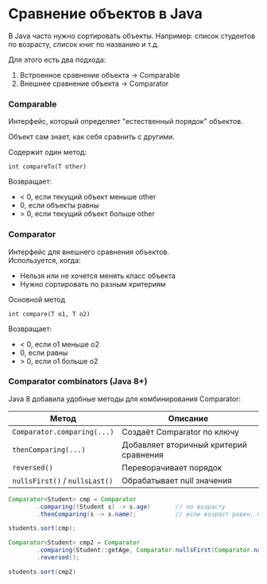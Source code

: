 # Сравнение объектов в Java

В Java часто нужно сортировать объекты. Например: список студентов по возрасту, список книг по названию и т.д.

Для этого есть два подхода:
1. Встроенное сравнение объекта → Comparable<T>
2. Внешнее сравнение объекта → Comparator<T>

### Comparable<T>

Интерфейс, который определяет "естественный порядок" объектов.

Объект сам знает, как себя сравнить с другими.

Содержит один метод:
```
int compareTo(T other)
```

Возвращает:
- < 0, если текущий объект меньше other
- 0, если объекты равны
- \> 0, если текущий объект больше other

### Comparator<T>

Интерфейс для внешнего сравнения объектов.  
Используется, когда:
- Нельзя или не хочется менять класс объекта
- Нужно сортировать по разным критериям

Основной метод
```
int compare(T o1, T o2)
```

Возвращает:
- < 0, если o1 меньше o2
- 0, если равны
- \> 0, если o1 больше o2

### Comparator combinators (Java 8+)

Java 8 добавила удобные методы для комбинирования Comparator:

| Метод                          | Описание                               |
| ------------------------------ | -------------------------------------- |
| `Comparator.comparing(...)`    | Создаёт Comparator по ключу            |
| `thenComparing(...)`           | Добавляет вторичный критерий сравнения |
| `reversed()`                   | Переворачивает порядок                 |
| `nullsFirst()` / `nullsLast()` | Обрабатывает null значения             |

```java
Comparator<Student> cmp = Comparator
        .comparing((Student s) -> s.age)       // по возрасту
        .thenComparing(s -> s.name);           // если возраст равен, по имени

students.sort(cmp);
```

```java
Comparator<Student> cmp2 = Comparator
        .comparing(Student::getAge, Comparator.nullsFirst(Comparator.naturalOrder()))
        .reversed();

students.sort(cmp2)
```